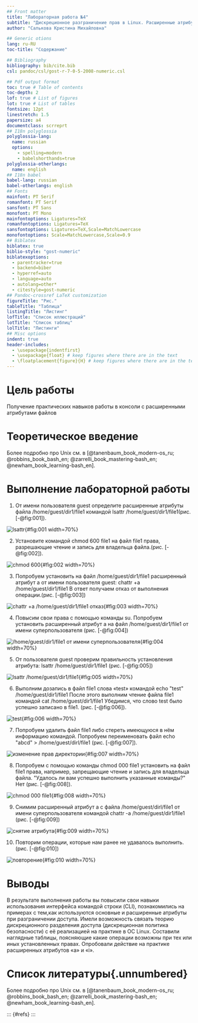 ```yaml
---
## Front matter
title: "Лабораторная работа №4"
subtitle: "Дискреционное разграничение прав в Linux. Расширенные атрибуты"
author: "Салькова Кристина Михайловна"

## Generic otions
lang: ru-RU
toc-title: "Содержание"

## Bibliography
bibliography: bib/cite.bib
csl: pandoc/csl/gost-r-7-0-5-2008-numeric.csl

## Pdf output format
toc: true # Table of contents
toc-depth: 2
lof: true # List of figures
lot: true # List of tables
fontsize: 12pt
linestretch: 1.5
papersize: a4
documentclass: scrreprt
## I18n polyglossia
polyglossia-lang:
  name: russian
  options:
	- spelling=modern
	- babelshorthands=true
polyglossia-otherlangs:
  name: english
## I18n babel
babel-lang: russian
babel-otherlangs: english
## Fonts
mainfont: PT Serif
romanfont: PT Serif
sansfont: PT Sans
monofont: PT Mono
mainfontoptions: Ligatures=TeX
romanfontoptions: Ligatures=TeX
sansfontoptions: Ligatures=TeX,Scale=MatchLowercase
monofontoptions: Scale=MatchLowercase,Scale=0.9
## Biblatex
biblatex: true
biblio-style: "gost-numeric"
biblatexoptions:
  - parentracker=true
  - backend=biber
  - hyperref=auto
  - language=auto
  - autolang=other*
  - citestyle=gost-numeric
## Pandoc-crossref LaTeX customization
figureTitle: "Рис."
tableTitle: "Таблица"
listingTitle: "Листинг"
lofTitle: "Список иллюстраций"
lotTitle: "Список таблиц"
lolTitle: "Листинги"
## Misc options
indent: true
header-includes:
  - \usepackage{indentfirst}
  - \usepackage{float} # keep figures where there are in the text
  - \floatplacement{figure}{H} # keep figures where there are in the text
---
```


# Цель работы

Получение практических навыков работы в консоли с расширенными атрибутами файлов

# Теоретическое введение

Более подробно про Unix см. в [@tanenbaum_book_modern-os_ru; @robbins_book_bash_en; @zarrelli_book_mastering-bash_en; @newham_book_learning-bash_en]. 

# Выполнение лабораторной работы

1. От имени пользователя guest определите расширенные атрибуты файла /home/guest/dir1/file1 командой lsattr /home/guest/dir1/file1(рис. [-@fig:001]).

![lsattr](image/1.png){#fig:001 width=70%}

2. Установите командой
chmod 600 file1
на файл file1 права, разрешающие чтение и запись для владельца файла.(рис. [-@fig:002]).

![сhmod 600](image/2.png){#fig:002 width=70%}

3. Попробуем установить на файл /home/guest/dir1/file1 расширенный атрибут a от имени пользователя guest:
chattr +a /home/guest/dir1/file1
В ответ получаем отказ от выполнения операции.(рис. [-@fig:003])

![chattr +a /home/guest/dir1/file1 отказ](image/3.png){#fig:003 width=70%}

4. Повысим свои права с помощью команды su. Попробуем установить расширенный атрибут a на файл /home/guest/dir1/file1 от имени суперпользователя (рис. [-@fig:004])

![/home/guest/dir1/file1 от имени суперпользователя](image/5.png){#fig:004 width=70%}

5. От пользователя guest проверим правильность установления атрибута:
lsattr /home/guest/dir1/file1 (рис. [-@fig:005])

![lsattr /home/guest/dir1/file1 ](image/5.png){#fig:005 width=70%}

6. Выполним дозапись в файл file1 слова «test» командой
echo "test" /home/guest/dir1/file1
После этого выполним чтение файла file1 командой
cat /home/guest/dir1/file1
Убедимся, что слово test было успешно записано в file1. (рис. [-@fig:006]).

![test](image/6.png){#fig:006 width=70%}

7. Попробуем удалить файл file1 либо стереть имеющуюся в нём информацию командой. Попробуем переименовать файл
echo "abcd" > /home/guest/dirl/file1 (рис. [-@fig:007]).

![изменение прав директории](image/7.png){#fig:007 width=70%}

8. Попробуем с помощью команды chmod 000 file1 установить на файл file1 права, например, запрещающие чтение и запись для владельца файла. "Удалось ли вам успешно выполнить указанные команды?" Нет (рис. [-@fig:008]).

![chmod 000 file1](image/8.png){#fig:008 width=70%}

9. Снимим расширенный атрибут a с файла /home/guest/dirl/file1 от имени суперпользователя командой
chattr -a /home/guest/dir1/file1 (рис. [-@fig:009])

![снятие атрибута](image/9.png){#fig:009 width=70%}

10. Повторим операции, которые нам ранее не удавалось выполнить. (рис. [-@fig:010])

![повторение](image/10.png){#fig:010 width=70%}

# Выводы

В результате выполнения работы вы повысили свои навыки использования интерфейса командой строки (CLI), познакомились на примерах с тем,как используются основные и расширенные атрибуты при разграничении доступа. Имели возможность связать теорию дискреционного разделения доступа (дискреционная политика безопасности) с её реализацией на практике в ОС Linux. Составили наглядные таблицы, поясняющие какие операции возможны при тех или иных установленных правах. Опробовали действие на практике расширенных атрибутов «а» и «i».

# Список литературы{.unnumbered}

Более подробно про Unix см. в [@tanenbaum_book_modern-os_ru; @robbins_book_bash_en; @zarrelli_book_mastering-bash_en; @newham_book_learning-bash_en].

::: {#refs}
:::
